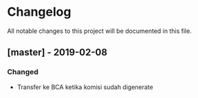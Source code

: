 # Changelog
All notable changes to this project will be documented in this file.

## [master] - 2019-02-08
### Changed
- Transfer ke BCA ketika komisi sudah digenerate